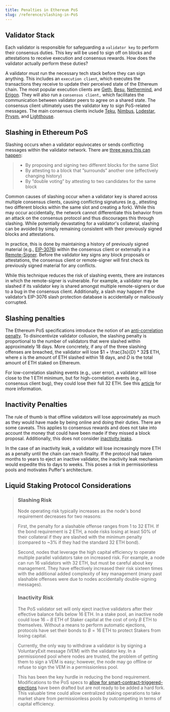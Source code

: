 ```yaml
---
title: Penalties in Ethereum PoS
slug: /reference/slashing-in-PoS
---
```


## Validator Stack

Each validator is responsible for safeguarding a `validator key` to perform their consensus duties. This key will be used to sign off on blocks and attestations to receive execution and consensus rewards. How does the validator actually perform these duties?

A validator must run the necessary tech stack before they can sign anything. This includes an `execution client`, which executes the transactions they receive to update their perceived state of the Ethereum chain. The most popular execution clients are [Geth](https://github.com/ethereum/go-ethereum), [Besu](https://github.com/hyperledger/besu), [Nethermind](https://github.com/NethermindEth/nethermind), and [Erigon](https://github.com/ledgerwatch/erigon). They will also run a `consensus client,` which facilitates the communication between validator peers to agree on a shared state. The consensus client ultimately uses the validator key to sign PoS-related messages. The main consensus clients include [Teku](https://github.com/ConsenSys/teku), [Nimbus](https://github.com/status-im/nimbus-eth2/), [Lodestar](https://github.com/ChainSafe/lodestar), [Prysm](https://github.com/prysmaticlabs/prysm/), and [Lighthouse](https://github.com/sigp/lighthouse).

## Slashing in Ethereum PoS

Slashing occurs when a validator equivocates or sends conflicting messages within the validator network. There are [three ways this can happen](https://ethereum.org/en/developers/docs/consensus-mechanisms/pos/rewards-and-penalties/):

> - By proposing and signing two different blocks for the same Slot
> - By attesting to a block that ”surrounds” another one (effectively changing history)
> - By ”double voting” by attesting to two candidates for the same block

Common causes of slashing occur when a validator key is shared across multiple consensus clients, causing conflicting signatures (e.g., attesting two different blocks within the same slot and creating a fork). While this may occur accidentally, the network cannot differentiate this behavior from an attack on the consensus protocol and thus discourages this through slashing. While potentially devastating for a validator's collateral, slashing can be avoided by simply remaining consistent with their previously signed blocks and attestations.

In practice, this is done by maintaining a history of previously signed material (e.g., [EIP-3076](https://eips.ethereum.org/EIPS/eip-3076)) within the consensus client or externally in a [Remote-Signer](https://github.com/ConsenSys/web3signer). Before the validator key signs any block proposals or attestations, the consensus client or remote-signer will first check its previously signed material for any conflicts.

While this technique reduces the risk of slashing events, there are instances in which the remote-signer is vulnerable. For example, a validator may be slashed if its validator key is shared amongst multiple remote-signers or due to a bug in the consensus client. Additionally, a slash may happen if the validator’s EIP-3076 slash protection database is accidentally or maliciously corrupted.

## Slashing penalties

The Ethereum PoS specifications introduce the notion of an [anti-correlation penalty](https://github.com/ethereum/annotated-spec/blob/master/phase0/beacon-chain.md#aside-anti-correlation-penalties-in-eth2). To disincentivize validator collusion, the slashing penalty is proportional to the number of validators that were slashed within approximately 18 days. More concretely, if any of the three slashing offenses are breached, the validator will lose $1 + \frac{3s}{D} * 32$ ETH, where $s$ is the amount of ETH slashed within 18 days, and $D$ is the total amount of ETH staked on Ethereum.

For low-correlation slashing events (e.g., user error), a validator will lose close to the 1 ETH minimum, but for high-correlation events (e.g., consensus client bug), they could lose their full 32 ETH. See this [article](https://dankradfeist.de/ethereum/2022/03/24/run-the-majority-client-at-your-own-peril.html) for more information.

## Inactivity Penalties

The rule of thumb is that offline validators will lose approximately as much as they would have made by being online and doing their duties. There are some caveats. This applies to consensus rewards and does not take into account the money that could have been made if they missed a block proposal. Additionally, this does not consider [inactivity leaks](https://github.com/ethereum/annotated-spec/blob/master/phase0/beacon-chain.md#rewards-and-penalties).

In the case of an inactivity leak, a validator will lose increasingly more ETH as a penalty until the chain can reach finality. If the protocol had taken months to years to eject an inactive validator, the inactivity leak mechanism would expedite this to days to weeks. This poses a risk in permissionless pools and motivates Puffer's architecture.

## Liquid Staking Protocol Considerations

> ### Slashing Risk
>
> Node operating risk typically increases as the node's bond requirement decreases for two reasons:

> First, the penalty for a slashable offense ranges from 1 to 32 ETH. If the bond requirement is 2 ETH, a node risks losing at least 50% of their collateral if they are slashed with the minimum penalty (compared to ~3% if they had the standard 32 ETH bond).

> Second, nodes that leverage the high capital efficiency to operate multiple parallel validators take on increased risk. For example, a node can run 16 validators with 32 ETH, but must be careful about key management. They have effectively increased their risk sixteen times with the additional added complexity of key management (many past slashable offenses were due to nodes accidentally double-signing messages).

> ### Inactivity Risk
>
> The PoS validator set will only eject inactive validators after their effective balance falls below 16 ETH. In a stake pool, an inactive node could lose $16 - B$ ETH of Staker capital at the cost of only $B$ ETH to themselves. Without a means to perform automatic ejections, protocols have set their bonds to $B=16$ ETH to protect Stakers from losing capital.

> Currently, the only way to withdraw a validator is by signing a VoluntaryExit message (VEM) with the validator key. In a permissioned pool where nodes are trusted, the problem of getting them to sign a VEM is easy; however, the node may go offline or refuse to sign the VEM in a permissionless pool.

> This has been the key hurdle in reducing the bond requirement. Modifications to the PoS specs to [allow for smart-contract-triggered-ejections](https://github.com/ethereum/EIPs/pull/7002) have been drafted but are not ready to be added a hard fork. This valuable time could allow centralized staking operations to take market share from permissionless pools by outcompeting in terms of capital efficiency.
